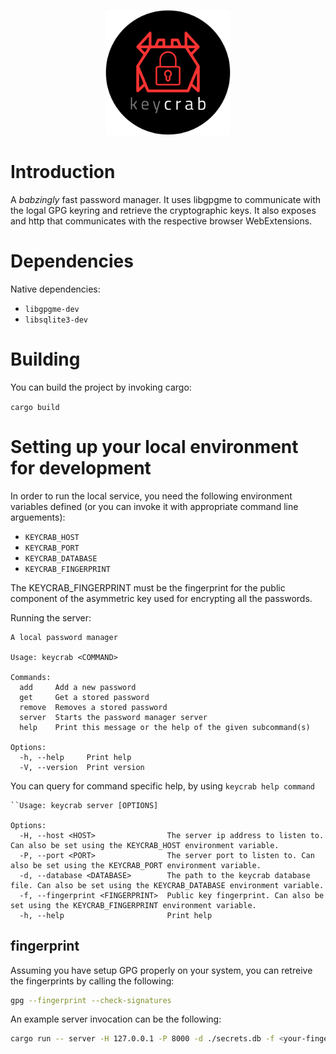 <p align="center">
    <img style="text-align: center;" height="200" width="200" src="./browser/ff/icons/keycrab-logo.png">
</p>

# Introduction
A _babzingly_ fast password manager. It uses libgpgme to communicate with the logal GPG keyring
and retrieve the cryptographic keys. It also exposes and http that communicates with the respective browser  WebExtensions.


# Dependencies
Native dependencies:
- `libgpgme-dev`
- `libsqlite3-dev`


# Building

You can build the project by invoking cargo:

 `cargo build`

# Setting up your local environment for development

In order to run the local service, you need the following environment variables defined (or you can invoke it with appropriate command line arguements):

- `KEYCRAB_HOST`
- `KEYCRAB_PORT`
- `KEYCRAB_DATABASE`
- `KEYCRAB_FINGERPRINT`

The KEYCRAB_FINGERPRINT must be the fingerprint for the public component of the asymmetric key used for encrypting all the passwords.

Running the server:
```
A local password manager

Usage: keycrab <COMMAND>

Commands:
  add     Add a new password
  get     Get a stored password
  remove  Removes a stored password
  server  Starts the password manager server
  help    Print this message or the help of the given subcommand(s)

Options:
  -h, --help     Print help
  -V, --version  Print version
```

You can query for command specific help, by using `keycrab help command`


```
``Usage: keycrab server [OPTIONS]

Options:
  -H, --host <HOST>                The server ip address to listen to. Can also be set using the KEYCRAB_HOST environment variable.
  -P, --port <PORT>                The server port to listen to. Can also be set using the KEYCRAB_PORT environment variable.
  -d, --database <DATABASE>        The path to the keycrab database file. Can also be set using the KEYCRAB_DATABASE environment variable.
  -f, --fingerprint <FINGERPRINT>  Public key fingerprint. Can also be set using the KEYCRAB_FINGERPRINT environment variable.
  -h, --help                       Print help
```

## fingerprint
Assuming you have setup GPG properly on your system, you can retreive the fingerprints by calling the following:

```bash
gpg --fingerprint --check-signatures
```

An example server invocation can be the following:

```bash
cargo run -- server -H 127.0.0.1 -P 8000 -d ./secrets.db -f <your-fingerprint>
```
